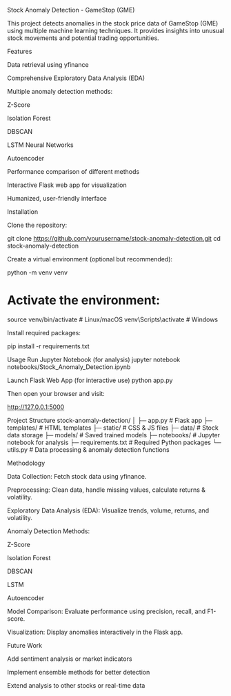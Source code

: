 
Stock Anomaly Detection - GameStop (GME)

This project detects anomalies in the stock price data of GameStop (GME) using multiple machine learning techniques. It provides insights into unusual stock movements and potential trading opportunities.

Features

Data retrieval using yfinance

Comprehensive Exploratory Data Analysis (EDA)

Multiple anomaly detection methods:

Z-Score

Isolation Forest

DBSCAN

LSTM Neural Networks

Autoencoder

Performance comparison of different methods

Interactive Flask web app for visualization

Humanized, user-friendly interface

Installation

Clone the repository:

git clone https://github.com/yourusername/stock-anomaly-detection.git
cd stock-anomaly-detection


Create a virtual environment (optional but recommended):

python -m venv venv
# Activate the environment:
source venv/bin/activate  # Linux/macOS
venv\Scripts\activate     # Windows


Install required packages:

pip install -r requirements.txt

Usage
Run Jupyter Notebook (for analysis)
jupyter notebook notebooks/Stock_Anomaly_Detection.ipynb

Launch Flask Web App (for interactive use)
python app.py


Then open your browser and visit:

http://127.0.0.1:5000

Project Structure
stock-anomaly-detection/
│
├─ app.py                 # Flask app
├─ templates/             # HTML templates
├─ static/                # CSS & JS files
├─ data/                  # Stock data storage
├─ models/                # Saved trained models
├─ notebooks/             # Jupyter notebook for analysis
├─ requirements.txt       # Required Python packages
└─ utils.py               # Data processing & anomaly detection functions

Methodology

Data Collection: Fetch stock data using yfinance.

Preprocessing: Clean data, handle missing values, calculate returns & volatility.

Exploratory Data Analysis (EDA): Visualize trends, volume, returns, and volatility.

Anomaly Detection Methods:

Z-Score

Isolation Forest

DBSCAN

LSTM

Autoencoder

Model Comparison: Evaluate performance using precision, recall, and F1-score.

Visualization: Display anomalies interactively in the Flask app.

Future Work

Add sentiment analysis or market indicators

Implement ensemble methods for better detection

Extend analysis to other stocks or real-time data
